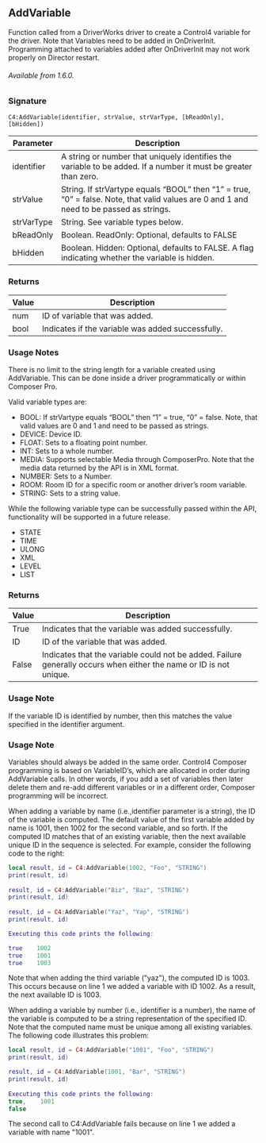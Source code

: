 ## AddVariable

Function called from a DriverWorks driver to create a Control4 variable for the driver. Note that Variables need to be added in OnDriverInit. Programming attached to variables added after OnDriverInit may not work properly on Director restart.

###### Available from 1.6.0.


### Signature

`C4:AddVariable(identifier, strValue, strVarType, [bReadOnly], [bHidden]) `


| Parameter | Description |
| --- | --- |
| identifier | A string or number that uniquely identifies the variable to be added. If a number it must be greater than zero. |
| strValue | String. If strVartype equals “BOOL” then “1” = true, “0” = false. Note, that valid values are 0 and 1 and need to be passed as strings. |
| strVarType | String. See variable types below. |
| bReadOnly | Boolean. ReadOnly: Optional, defaults to FALSE |
| bHidden | Boolean. Hidden: Optional, defaults to FALSE.  A flag indicating whether the variable is hidden. 

### Returns
| Value | Description |
| --- | --- |
| num |ID of variable that was added.|
| bool | Indicates if the variable was added successfully.|


### Usage Notes

There is no limit to the string length for a variable created using AddVariable. This can be done inside a driver programmatically or within Composer Pro.

Valid variable types are: 

- BOOL: If strVartype equals “BOOL” then “1” = true, “0” = false. Note, that valid values are 0 and 1 and need to be passed as strings.
- DEVICE: Device ID. 
- FLOAT: Sets to a floating point number.
- INT: Sets to a whole number.
- MEDIA: Supports selectable Media through ComposerPro. Note that the media data returned by the API is in XML format.
- NUMBER: Sets to a Number.
- ROOM:  Room ID for a specific room or another driver’s room variable.
- STRING: Sets to a string value.

While the following variable type can be successfully passed within the API, functionality will be supported in a future release.

- STATE
- TIME
- ULONG
- XML
- LEVEL
- LIST


### Returns

| Value | Description |
| --- | --- |
| True | Indicates that the variable was added successfully. |
| ID | ID of the variable that was added. |
| False | Indicates that the variable could not be added. Failure generally occurs when either the name or ID is not unique.


### Usage Note

If the variable ID is identified by number, then this matches the value specified in the identifier argument.


### Usage Note

Variables should always be added in the same order. Control4 Composer programming is based on VariableID’s, which are allocated in order during AddVariable calls. In other words, if you add a set of variables then later delete them and re-add different variables or in a different order, Composer programming will be incorrect.

When adding a variable by name (i.e.,identifier parameter is a string), the ID of the variable is computed. The default value of the first variable added by name is 1001, then 1002 for the second variable, and so forth. If the computed ID matches that of an existing variable, then the next available unique ID in the sequence is selected. For example, consider the following code to the right:

```lua
local result, id = C4:AddVariable(1002, "Foo", "STRING")
print(result, id)
 
result, id = C4:AddVariable("Biz", "Baz", "STRING")
print(result, id)
 
result, id = C4:AddVariable("Yaz", "Yap", "STRING")
print(result, id)

Executing this code prints the following:

true    1002
true    1001
true    1003
```


Note that when adding the third variable ("yaz"), the computed ID is 1003. This occurs because on line 1 we added a variable with ID 1002. As a result, the next available ID is 1003.

When adding a variable by number (i.e., identifier is a number), the name of the variable is computed to be a string representation of the specified ID. Note that the computed name must be unique among all existing variables. The following code illustrates this problem:


```lua
local result, id = C4:AddVariable("1001", "Foo", "STRING")
print(result, id)

result, id = C4:AddVariable(1001, "Bar", "STRING")
print(result, id)
﻿
Executing this code prints the following:
true,    1001
false
```

The second call to C4:AddVariable fails because on line 1 we added a variable with name "1001".